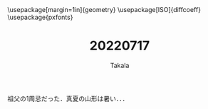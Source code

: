 ﻿---
title: 20220717
yesterday: 20220716
tomorrow: 20220718
days: 933
author: Takala
header-includes:
  - \usepackage[margin=1in]{geometry}
  - \usepackage[ISO]{diffcoeff}
  - \usepackage{pxfonts}
---


祖父の1周忌だった．真夏の山形は暑い．．．

